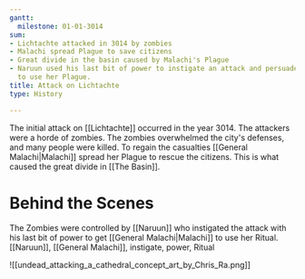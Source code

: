 ```yaml
---
gantt:
  milestone: 01-01-3014
sum:
- Lichtachte attacked in 3014 by zombies
- Malachi spread Plague to save citizens
- Great divide in the basin caused by Malachi's Plague
- Naruun used his last bit of power to instigate an attack and persuade General Malachi
  to use her Plague.
title: Attack on Lichtachte
type: History

---
```


The initial attack on [[Lichtachte]] occurred in the year 3014. The attackers were a horde of zombies. The zombies overwhelmed the city's defenses, and many people were killed. To regain the casualties [[General Malachi|Malachi]] spread her Plague to rescue the citizens. This is what caused the great divide in [[The Basin]]. 
# Behind the Scenes
The Zombies were controlled by [[Naruun]] who instigated the attack with his last bit of power to get [[General Malachi|Malachi]] to use her Ritual. [[Naruun]], [[General Malachi]], instigate, power, Ritual

![[undead_attacking_a_cathedral_concept_art_by_Chris_Ra.png]]